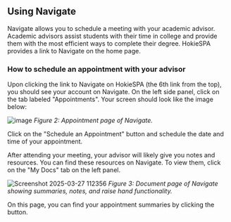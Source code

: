 ## Using Navigate 

Navigate allows you to schedule a meeting with your academic advisor. Academic advisors assist students with their time in college and provide them with the most efficient ways to complete their degree. HokieSPA provides a link to Navigate on the home page.

### How to schedule an appointment with your advisor

Upon clicking the link to Navigate on HokieSPA (the 6th link from the top), you should see your account on Navigate. On the left side panel, click on the tab labeled "Appointments". Your screen should look like the image below:

![image](https://hackmd.io/_uploads/ryZimgXTyg.png)
*Figure 2: Appointment page of Navigate.*

Click on the "Schedule an Appointment" button and schedule the date and time of your appointment.

After attending your meeting, your advisor will likely give you notes and resources. You can find these resources on Navigate. To view them, click on the "My Docs" tab on the left panel.

![Screenshot 2025-03-27 112356](https://hackmd.io/_uploads/BJ3sTJXaJe.png)
*Figure 3: Document page of Navigate showing summaries, notes, and raise hand functionality.*

On this page, you can find your appointment summaries by clicking the button.
